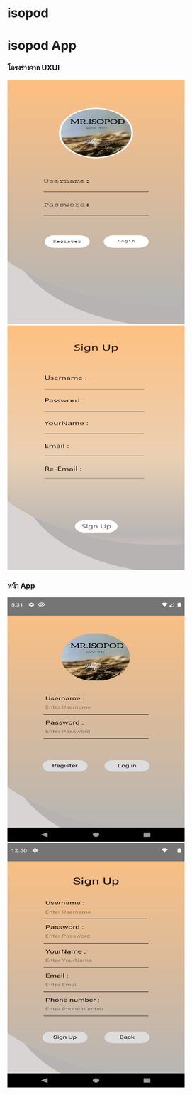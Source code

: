 # isopod
<h1>isopod App</h1>

<h3>โครงร่างจาก UXUI</h3>
<img src="isopod/ref/uxui_li.png" width="400" height="550">
<img src="isopod/ref/uxui_rg.png" width="400" height="550">
<p></p>

<h3>หน้า App</h3>
<img src="isopod/ref/img_Li.png" width="400" height="550">
<img src="isopod/ref/img_Rg.png" width="400" height="550">
